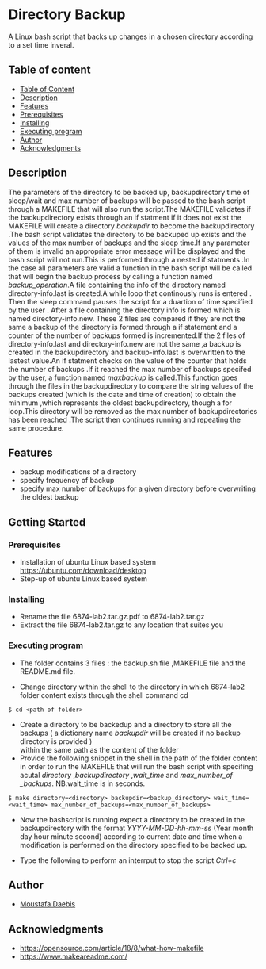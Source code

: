 # Directory Backup

A Linux bash script that backs up changes in a chosen directory according to a set time inveral.
## Table of content
* [Table of Content](#table-of-content)
* [Description](#description)
* [Features](#features)
* [Prerequisites](#prerequisites)
* [Installing](#installing)
* [Executing program](#executing-program)
* [Author](#author)
* [Acknowledgments](#acknowledgments)

## Description
The parameters of the directory to be backed up, backupdirectory time of sleep/wait and max number of backups will be passed to the bash script through a MAKEFILE that will also run the script.The MAKEFILE validates if the backupdirectory exists through an if statment if it does not exist the MAKEFILE will create a directory *backupdir* to become the backupdirectory .The bash script validates the directory to be backuped up exists and the values of the max number of backups and the sleep time.If any parameter of them is invalid an appropriate error message will be displayed and the bash script will not run.This is performed through a nested if statments .In the case all parameters are valid a function in the bash script will be called that will begin the backup process by calling a function named *backup_operation*.A file containing the info of the directory named directory-info.last is created.A while loop that continously runs is entered . Then the sleep command pauses the script for a duartion of time specified by the user . After a file containing the directory info is formed which is named directory-info.new. These 2 files are compared if they are not the same a backup of the directory is formed through a if statement and a counter of the number of backups formed is incremented.If the 2 files of directory-info.last and directory-info.new are not the same ,a backup is created in the backupdirectory and backup-info.last is overwritten to the lastest value.An if statment checks on the value of the counter that holds the number of backups .If it reached the max number of backups specifed by the user, a function named *maxbackup* is called.This function goes through the files in the backupdirectory to compare the string values of the backups created (which is the date and time of creation) to obtain the minimum ,which represents the oldest backupdirectory, though a for loop.This directory will be removed as the max number of backupdirectories has been reached .The script then continues running and repeating the same procedure.

## Features

* backup modifications of a directory 
* specify frequency of backup
* specify max number of backups for  a given directory before overwriting the oldest backup

## Getting Started

### Prerequisites 

* Installation of ubuntu Linux based system
https://ubuntu.com/download/desktop
* Step-up of ubuntu Linux based system

### Installing

* Rename the file 6874-lab2.tar.gz.pdf to 6874-lab2.tar.gz
* Extract the file 6874-lab2.tar.gz to any location that suites you

### Executing program
* The folder contains 3 files : the backup.sh file ,MAKEFILE file and the README.md file.

* Change directory within the shell to the directory in which 6874-lab2 folder content exists through the shell command cd
```
$ cd <path of folder>
```
* Create a directory to be backedup and a directory to store all the backups ( a dictionary name *backupdir* will be created if no backup directory is provided )  
within the same path as the content of the folder
* Provide the following snippet in the shell in the path of the folder content in order to run the MAKEFILE that will run the bash script with specifing acutal *directory* ,*backupdirectory* ,*wait_time* and *max_number_of _backups*.
NB:wait_time is in seconds.
```
$ make directory=<directory> backupdir=<backup_directory> wait_time=<wait_time> max_number_of_backups=<max_number_of_backups>
```
* Now the bashscript is running expect a directory to be created in the backupdirectory with the format *YYYY-MM-DD-hh-mm-ss* (Year month day hour minute second) according to current date and time when a modification is performed on the directory specified to be backed up.

* Type the following to perform an interrput to stop the script *Ctrl+c*

## Author

* [Moustafa Daebis](https://github.com/Moustafa-Daebis)

## Acknowledgments
* https://opensource.com/article/18/8/what-how-makefile
* https://www.makeareadme.com/

